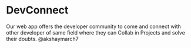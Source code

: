 # DevConnect
Our web app offers the developer community to come and connect with other developer of same field where they can Collab in Projects and solve their doubts.
@akshaymarch7
